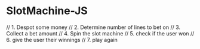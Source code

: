 # SlotMachine-JS
// 1. Despot some money
// 2. Determine number of lines to bet on
// 3. Collect a bet amount
// 4. Spin the slot machine
// 5. check if the user won
// 6. give the user their winnings
// 7. play again

